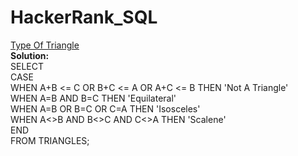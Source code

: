 # HackerRank_SQL

[Type Of Triangle](https://www.hackerrank.com/challenges/what-type-of-triangle/problem)<br/>
**Solution:**<br/>
SELECT <br/>
CASE <br/>
     WHEN A+B <= C OR B+C <= A OR A+C <= B THEN 'Not A Triangle'<br/>
     WHEN A=B AND B=C THEN 'Equilateral'<br/>
     WHEN A=B OR B=C OR C=A THEN 'Isosceles'<br/>
     WHEN A<>B AND B<>C AND C<>A THEN 'Scalene' <br/>
     END <br/>
FROM TRIANGLES; 
